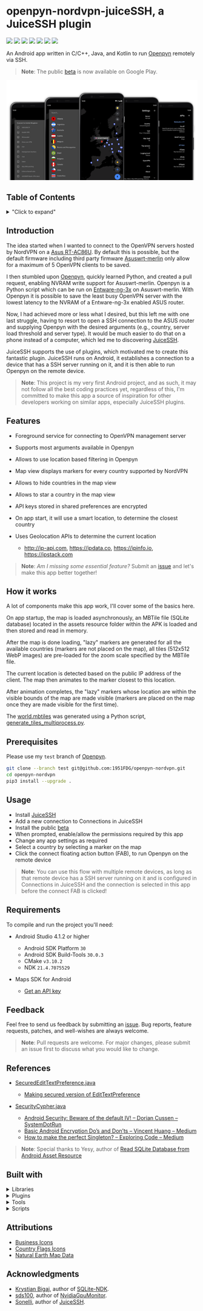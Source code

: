 # openpyn-nordvpn-juiceSSH, a JuiceSSH plugin

[![](https://img.shields.io/github/license/1951fdg/openpyn-nordvpn-juicessh.svg)](LICENSE)
[![](https://img.shields.io/github/languages/top/1951fdg/openpyn-nordvpn-juicessh.svg)](https://kotlinlang.org)
[![](https://img.shields.io/github/languages/count/1951fdg/openpyn-nordvpn-juicessh.svg)](<>)
[![](https://img.shields.io/github/last-commit/1951fdg/openpyn-nordvpn-juicessh.svg)](https://github.com/1951FDG/openpyn-nordvpn-juiceSSH/commits/master)
[![](https://snyk.io/test/github/1951FDG/openpyn-nordvpn-juiceSSH/badge.svg?targetFile=app%2Fbuild.gradle)](https://snyk.io/test/github/1951FDG/openpyn-nordvpn-juiceSSH?targetFile=app%2Fbuild.gradle)
[![](https://img.shields.io/codacy/grade/0b6672c6a62a4efc92a51f029ae310e4.svg)](https://www.codacy.com/app/1951FDG/openpyn-nordvpn-juiceSSH?utm_source=github.com&utm_medium=referral&utm_content=1951FDG/openpyn-nordvpn-juiceSSH&utm_campaign=Badge_Grade)
[![](https://img.shields.io/github/downloads/1951fdg/openpyn-nordvpn-juicessh/latest/total.svg)](https://github.com/1951FDG/openpyn-nordvpn-juiceSSH/releases)

An Android app written in C/C++, Java, and Kotlin to run [Openpyn](https://github.com/jotyGill/openpyn-nordvpn) remotely via SSH.

> **Note**:
> The public [beta](https://play.google.com/apps/testing/io.github.getsixtyfour.openpyn) is now available on Google Play.

![Image of App](fastlane/metadata/android/header-image.png)

## Table of Contents

<details>
<summary>"Click to expand"</summary>

- [Introduction](#introduction)
- [Features](#features)
- [How it works](#how-it-works)
- [Prerequisites](#prerequisites)
- [Usage](#usage)
- [Requirements](#requirements)
- [Feedback](#feedback)
- [References](#references)
- [Built with](#built-with)
- [Attributions](#attributions)
- [Acknowledgments](#acknowledgments)

</details>

## Introduction

The idea started when I wanted to connect to the OpenVPN servers hosted by NordVPN on a [Asus RT-AC86U](https://www.asus.com/Networking/RT-AC86U/). By default this is possible, but the default firmware including third party firmware [Asuswrt-merlin](https://asuswrt.lostrealm.ca) only allow for a maximum of 5 OpenVPN clients to be saved.

I then stumbled upon [Openpyn](https://github.com/jotyGill/openpyn-nordvpn), quickly learned Python, and created a pull request, enabling NVRAM write support for Asuswrt-merlin. Openpyn is a Python script which can be run on [Entware-ng-3x](https://gist.github.com/1951FDG/3cada1211df8a59a95a8a71db6310299#file-asuswrt-merlin-md) on Asuswrt-merlin. With Openpyn it is possible to save the least busy OpenVPN server with the lowest latency to the NVRAM of a Entware-ng-3x enabled ASUS router.

Now, I had achieved more or less what I desired, but this left me with one last struggle, having to resort to open a SSH connection to the ASUS router and supplying Openpyn with the desired arguments (e.g., country, server load threshold and server type). It would be much easier to do that on a phone instead of a computer, which led me to discovering [JuiceSSH](https://juicessh.com).

JuiceSSH supports the use of plugins, which motivated me to create this fantastic plugin. JuiceSSH runs on Android, it establishes a connection to a device that has a SSH server running on it, and it is then able to run Openpyn on the remote device.

> **Note**:
> This project is my very first Android project, and as such, it may not follow all the best coding practices yet, regardless of this, I'm committed to make this app a source of inspiration for other developers working on similar apps, especially JuiceSSH plugins.

## Features

- Foreground service for connecting to OpenVPN management server

- Supports most arguments available in Openpyn

- Allows to use location based filtering in Openpyn

- Map view displays markers for every country supported by NordVPN

- Allows to hide countries in the map view

- Allows to star a country in the map view

- API keys stored in shared preferences are encrypted

- On app start, it will use a smart location, to determine the closest country

- Uses Geolocation APIs to determine the current location
  - <http://ip-api.com>, <https://ipdata.co>, <https://ipinfo.io>, <https://ipstack.com>

> **Note**:
> *Am I missing some essential feature?* Submit an [issue](https://github.com/1951FDG/openpyn-nordvpn-juiceSSH/issues/new) and let's make this app better together!

## How it works

A lot of components make this app work, I'll cover some of the basics here.

On app startup, the map is loaded asynchronously, an MBTile file (SQLite database) located in the assets resource folder within the APK is loaded and then stored and read in memory.

After the map is done loading, "lazy" markers are generated for all the available countries (markers are not placed on the map), all tiles (512x512 WebP images) are pre-loaded for the zoom scale specified by the MBTile file.

The current location is detected based on the public IP address of the client. The map then animates to the marker closest to this location.

After animation completes, the "lazy" markers whose location are within the visible bounds of the map are made visible (markers are placed on the map once they are made visible for the first time).

The [world.mbtiles](app/src/main/assets/world.mbtiles) was generated using a Python script, [generate_tiles_multiprocess.py](https://github.com/1951FDG/mapnik2mbtiles/blob/master/generate_tiles_multiprocess.py).

## Prerequisites

Please use my `test` branch of [Openpyn](https://github.com/1951FDG/openpyn-nordvpn).

```sh
git clone --branch test git@github.com:1951FDG/openpyn-nordvpn.git
cd openpyn-nordvpn
pip3 install --upgrade .
```

## Usage

- Install [JuiceSSH](https://juicessh.com)
- Add a new connection to Connections in JuiceSSH
- Install the public [beta](https://play.google.com/apps/testing/io.github.getsixtyfour.openpyn)
- When prompted, enable/allow the permissions required by this app
- Change any app settings as required
- Select a country by selecting a marker on the map
- Click the connect floating action button (FAB), to run Openpyn on the remote device

> **Note**:
> You can use this flow with multiple remote devices, as long as that remote device has a SSH server running on it and is configured in Connections in JuiceSSH and the connection is selected in this app before the connect FAB is clicked!

## Requirements

To compile and run the project you'll need:

- Android Studio 4.1.2 or higher
  - Android SDK Platform `30`
  - Android SDK Build-Tools `30.0.3`
  - CMake `v3.10.2`
  - NDK `21.4.7075529`

- Maps SDK for Android
  - [Get an API key](https://developers.google.com/maps/documentation/android-sdk/signup)

## Feedback

Feel free to send us feedback by submitting an [issue](https://github.com/1951FDG/openpyn-nordvpn-juiceSSH/issues/new). Bug reports, feature requests, patches, and well-wishes are always welcome.

> **Note**:
> Pull requests are welcome. For major changes, please submit an issue first to discuss what you would like to change.

## References

- [SecuredEditTextPreference.java](app/src/main/java/io/github/getsixtyfour/openpyn/security/SecuredEditTextPreference.java)
  - [Making secured version of EditTextPreference](https://blog.nikitaog.me/2014/11/09/making-secured-edittextpreference/)

- [SecurityCypher.java](app/src/main/java/io/github/getsixtyfour/openpyn/security/SecurityCypher.java)
  - [Android Security: Beware of the default IV! – Dorian Cussen – SystemDotRun](https://doridori.github.io/Android-Security-Beware-of-the-default-IV/)
  - [Basic Android Encryption Do’s and Don’ts – Vincent Huang – Medium](https://medium.com/@tiensinodev/basic-android-encryption-dos-and-don-ts-7bc2cd3335ff)
  - [How to make the perfect Singleton? – Exploring Code – Medium](https://medium.com/exploring-code/how-to-make-the-perfect-singleton-de6b951dfdb0)

> **Note**:
> Special thanks to Yesy, author of [Read SQLite Database from Android Asset Resource](https://www.codeproject.com/Articles/1235533/Read-SQLite-Database-from-Android-Asset-Resource)

## Built with

<details>
<summary>Libraries</summary>

- [AboutBox](https://github.com/eggheadgames/android-about-box)
- [Barista](https://github.com/SchibstedSpain/Barista)
- [BlockCanary](https://github.com/1951FDG/AndroidPerformanceMonitor)
- [EasyPermissions](https://github.com/googlesamples/easypermissions)
- [JuiceSSH Plugin](https://github.com/1951FDG/juicessh-pluginlibrary)
- [Kotlin](https://github.com/JetBrains/kotlin)
- [Kotlin Coroutines](https://github.com/Kotlin/kotlinx.coroutines)
- [Kotlin Logging](https://github.com/MicroUtils/kotlin-logging)
- [Ktor](https://github.com/ktorio/ktor)
- [LeakCanary](https://github.com/square/leakcanary)
- [Moshi](https://github.com/square/moshi)
- [PreferenceActivityCompat](https://github.com/ohmae/preference-activity-compat)
- [ProgressToolbar](https://github.com/1951FDG/ProgressToolbar)
- [SLF4J](https://github.com/qos-ch/slf4j)
- [SQLite](https://github.com/requery/sqlite-android)
- [SVC](https://github.com/BansookNam/svc)

</details>

<details>
<summary>Plugins</summary>

- [Android Git Version](https://github.com/gladed/gradle-android-git-version)
- [Click Debounce](https://github.com/SmartDengg/click-debounce)
- [Detekt](https://github.com/arturbosch/detekt)
- [Dexcount](https://github.com/KeepSafe/dexcount-gradle-plugin)
- [Error Prone](https://github.com/tbroyer/gradle-errorprone-plugin)
- [Git Properties](https://github.com/n0mer/gradle-git-properties)
- [Google Play Services](https://github.com/google/play-services-plugins)
- [Unused Resources Remover](https://github.com/konifar/gradle-unused-resources-remover-plugin)
- [Versions](https://github.com/ben-manes/gradle-versions-plugin)

</details>

<details>
<summary>Tools</summary>

- [AdaptiveIconPlayground](https://github.com/nickbutcher/AdaptiveIconPlayground)
- [Adobe Illustrator](https://www.adobe.com/products/illustrator.html)
- [Atom](https://atom.io)
- [DB Browser for SQLite](https://sqlitebrowser.org)
- [Fastlane](https://fastlane.tools)
- [Gimp](https://www.gimp.org/)
- [JSON Schema Tool](https://jsonschema.net)
- [Material Design Icons](https://materialdesignicons.com)
- [Meld](https://meldmerge.org)
- [QuickDemo](https://github.com/PSPDFKit-labs/QuickDemo)
- [Regex101](https://regex101.com)
- [Shape Shifter](https://beta.shapeshifter.design)
- [Sourcetree](https://www.sourcetreeapp.com)
- [SVG-edit](https://github.com/SVG-Edit/svgedit)

</details>

<details>
<summary>Scripts</summary>

- [Mapnik to MBTiles](https://github.com/1951FDG/mapnik2mbtiles)
- [Mobile Export Script for Illustrator](https://github.com/1951FDG/mobile-export-scripts-illustrator)
- [Vector Drawable Resource Directory to Color Resource File](https://github.com/1951FDG/vectordrawableresdir2colorresfile)

</details>

## Attributions

- [Business Icons](https://www.flaticon.com/packs/business-14)
- [Country Flags Icons](https://www.flaticon.com/packs/countrys-flags)
- [Natural Earth Map Data](https://www.naturalearthdata.com/downloads/10m-physical-vectors/)

## Acknowledgments

- [Krystian Bigaj](https://github.com/KrystianBigaj), author of [SQLite-NDK](https://github.com/KrystianBigaj/sqlite-ndk).
- [sds100](https://github.com/sds100), author of [NvidiaGpuMonitor](https://github.com/sds100/NvidiaGpuMonitor).
- [Sonelli](https://github.com/Sonelli), author of [JuiceSSH](https://github.com/Sonelli/juicessh-pluginlibrary).
